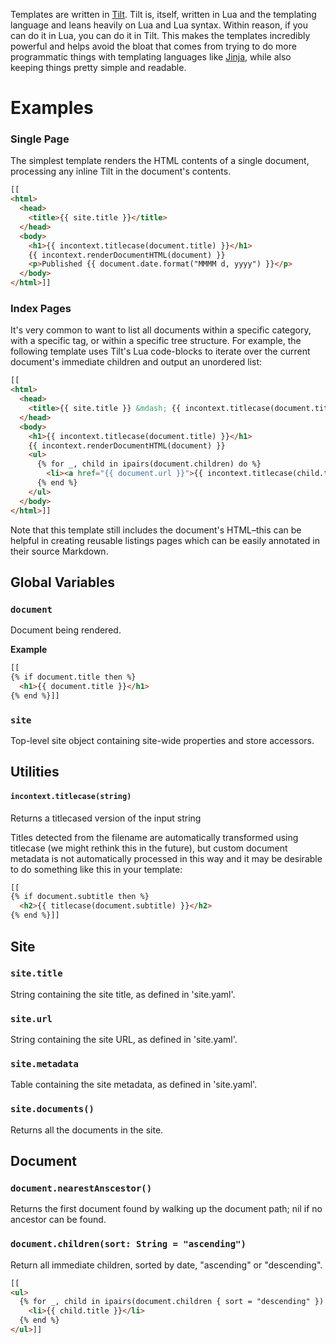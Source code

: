 Templates are written in [Tilt](https://github.com/tomsci/tomscis-lua-templater). Tilt is, itself, written in Lua and the templating language and leans heavily on Lua and Lua syntax. Within reason, if you can do it in Lua, you can do it in Tilt. This makes the templates incredibly powerful and helps avoid the bloat that comes from trying to do more programmatic things with templating languages like [Jinja](https://jinja.palletsprojects.com/en/3.1.x/), while also keeping things pretty simple and readable.

# Examples

### Single Page

The simplest template renders the HTML contents of a single document, processing any inline Tilt in the document's contents.

``` html
[[
<html>
  <head>
    <title>{{ site.title }}</title>
  </head>
  <body>
    <h1>{{ incontext.titlecase(document.title) }}</h1>
    {{ incontext.renderDocumentHTML(document) }}
    <p>Published {{ document.date.format("MMMM d, yyyy") }}</p>
  </body>
</html>]]
```

### Index Pages

It's very common to want to list all documents within a specific category, with a specific tag, or within a specific tree structure. For example, the following template uses Tilt's Lua code-blocks to iterate over the current document's immediate children and output an unordered list:

```html
[[
<html>
  <head>
    <title>{{ site.title }} &mdash; {{ incontext.titlecase(document.title) }}</title>
  </head>
  <body>
    <h1>{{ incontext.titlecase(document.title) }}</h1>
    {{ incontext.renderDocumentHTML(document) }}
    <ul>
      {% for _, child in ipairs(document.children) do %}
        <li><a href="{{ document.url }}">{{ incontext.titlecase(child.title) }}</a></li>
      {% end %}
    </ul>
  </body>
</html>]]
```

Note that this template still includes the document's HTML–this can be helpful in creating reusable listings pages which can be easily annotated in their source Markdown.

## Global Variables

### `document`

Document being rendered.

**Example**

```html
[[
{% if document.title then %}
  <h1>{{ document.title }}</h1>
{% end %}]]
```

### `site`

Top-level site object containing site-wide properties and store accessors.

## Utilities

#### `incontext.titlecase(string)`

Returns a titlecased version of the input string

Titles detected from the filename are automatically transformed using titlecase (we might rethink this in the future), but custom document metadata is not automatically processed in this way and it may be desirable to do something like this in your template:

```html
[[
{% if document.subtitle then %}
  <h2>{{ titlecase(document.subtitle) }}</h2>
{% end %}]]
```

## Site

### `site.title`

String containing the site title, as defined in 'site.yaml'.

### `site.url`

String containing the site URL, as defined in 'site.yaml'.

### `site.metadata`

Table containing the site metadata, as defined in 'site.yaml'.

### `site.documents()`

Returns all the documents in the site.

## Document

### `document.nearestAnscestor()`

Returns the first document found by walking up the document path; nil if no ancestor can be found.

### `document.children(sort: String = "ascending")`

Return all immediate children, sorted by date, "ascending" or "descending".

```html
[[
<ul>
  {% for _, child in ipairs(document.children { sort = "descending" }) %}
    <li>{{ child.title }}</li>
  {% end %}
</ul>]]
```

